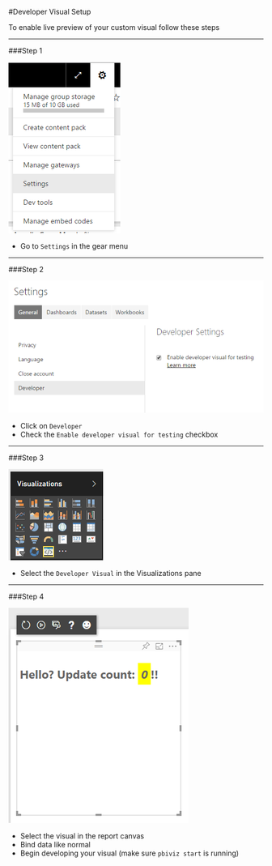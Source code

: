 #Developer Visual Setup

To enable live preview of your custom visual follow these steps

----------

###Step 1

![](images/portalEnable1.png)

* Go to `Settings` in the gear menu

----------

###Step 2

![](images/portalEnable2.png)

* Click on `Developer`
* Check the `Enable developer visual for testing` checkbox

----------

###Step 3

![](images/portalEnable3.png)

* Select the `Developer Visual` in the Visualizations pane

----------

###Step 4

![](images/portalEnable4.png)

* Select the visual in the report canvas
* Bind data like normal
* Begin developing your visual (make sure `pbiviz start` is running)
